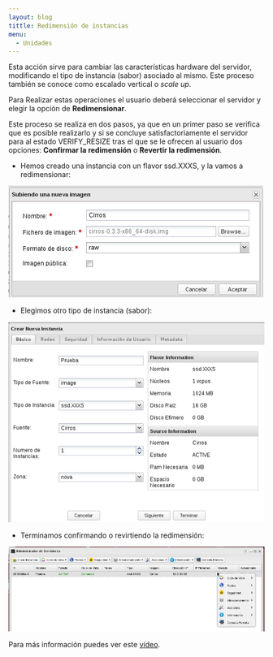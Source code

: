 ```yaml
---
layout: blog
tittle: Redimensión de instancias
menu:
  - Unidades
---
```


Esta acción sirve para cambiar las características hardware del
servidor, modificando el tipo de instancia (sabor) asociado
al mismo. Este proceso también se conoce como escalado vertical o
*scale up*.

Para Realizar estas operaciones el usuario deberá seleccionar el
servidor y elegir la opción de **Redimensionar**.

Este proceso se realiza en dos pasos, ya que en un primer paso se
verifica que es posible realizarlo y si se concluye satisfactoriamente
el servidor para al estado VERIFY_RESIZE tras el que se le ofrecen al
usuario dos opciones: **Confirmar la redimensión** o **Revertir la
redimensión**.

* Hemos creado una instancia con un flavor ssd.XXXS, y la vamos a
  redimensionar:

![redimension](img/demo1_1.png)

* Elegimos otro tipo de instancia (sabor):

![redimension](img/demo1_2.png)

* Terminamos confirmando o revirtiendo la redimensión:

![redimension](img/demo1_3.png)

Para más información puedes ver este
[vídeo](https://www.youtube.com/watch?v=p-kNbawLd2U).

